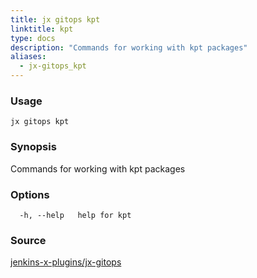 ```yaml
---
title: jx gitops kpt
linktitle: kpt
type: docs
description: "Commands for working with kpt packages"
aliases:
  - jx-gitops_kpt
---
```


### Usage

```
jx gitops kpt
```

### Synopsis

Commands for working with kpt packages

### Options

```
  -h, --help   help for kpt
```



### Source

[jenkins-x-plugins/jx-gitops](https://github.com/jenkins-x-plugins/jx-gitops)

